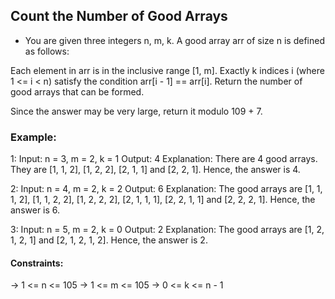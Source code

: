 ## Count the Number of Good Arrays

* You are given three integers n, m, k. A good array arr of size n is defined as follows:

Each element in arr is in the inclusive range [1, m].
Exactly k indices i (where 1 <= i < n) satisfy the condition arr[i - 1] == arr[i].
Return the number of good arrays that can be formed.

Since the answer may be very large, return it modulo 109 + 7.

 

### Example:

  1: Input: n = 3, m = 2, k = 1
     Output: 4
     Explanation: There are 4 good arrays. They are [1, 1, 2], [1, 2, 2], [2, 1, 1] and [2, 2, 1].
     Hence, the answer is 4.
  
  2: Input: n = 4, m = 2, k = 2
     Output: 6
     Explanation: The good arrays are [1, 1, 1, 2], [1, 1, 2, 2], [1, 2, 2, 2], [2, 1, 1, 1], [2, 2, 1, 1] and [2, 2, 2, 1].
     Hence, the answer is 6.
  
   3: Input: n = 5, m = 2, k = 0
      Output: 2
      Explanation: The good arrays are [1, 2, 1, 2, 1] and [2, 1, 2, 1, 2]. Hence, the answer is 2.
 

#### Constraints:
 -> 1 <= n <= 105
 -> 1 <= m <= 105
 -> 0 <= k <= n - 1